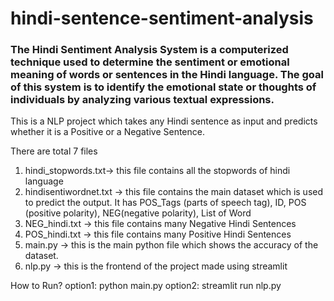 # hindi-sentence-sentiment-analysis

### The Hindi Sentiment Analysis System is a computerized technique used to determine the sentiment or emotional meaning of words or sentences in the Hindi language. The goal of this system is to identify the emotional state or thoughts of individuals by analyzing various textual expressions.

This is a NLP project which takes any Hindi sentence as input and predicts whether it is a Positive or a Negative Sentence.

There are total 7 files
1. hindi_stopwords.txt-> this file contains all the stopwords of hindi language
2. hindisentiwordnet.txt -> this file contains the main dataset which is used to predict the output. It has POS_Tags (parts of speech tag), ID, POS (positive polarity), NEG(negative polarity), List of Word
3. NEG_hindi.txt -> this file contains many Negative Hindi Sentences
4. POS_hindi.txt -> this file contains many Positive Hindi Sentences
5. main.py -> this is the main python file which shows the accuracy of the dataset.
6. nlp.py -> this is the frontend of the project made using streamlit

How to Run?
option1: python main.py
option2: streamlit run nlp.py
